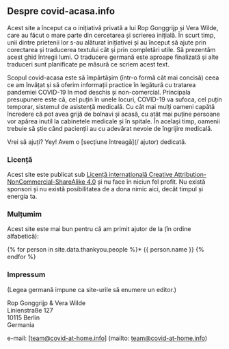 ## Despre covid-acasa.info

Acest site a început ca o inițiativă privată a lui Rop Gonggrijp și Vera Wilde, care au făcut o mare parte din cercetarea și scrierea inițială. În scurt timp, unii dintre prietenii lor s-au alăturat inițiativei și au început să ajute prin corectarea și traducerea textului cât și prin completări utile. Să prezentăm acest ghid întregii lumi. O traducere germană este aproape finalizată și alte traduceri sunt planificate pe măsură ce scriem acest text.

Scopul covid-acasa este să împărtășim (într-o formă cât mai concisă) ceea ce am învățat și să oferim informații practice în legătură cu tratarea pandemiei COVID-19 în mod deschis și non-comercial. Principala presupunere este că, cel puțin în unele locuri, COVID-19 va sufoca, cel puțin temporar, sistemul de asistență medicală. Cu cât mai mulți oameni capătă încredere că pot avea grijă de bolnavi și acasă, cu atât mai puține persoane vor apărea inutil la cabinetele medicale și în spitale. În același timp, oamenii trebuie să știe când pacienții au cu adevărat nevoie de îngrijire medicală.

Vrei să ajuți? Yey! Avem o [secțiune întreagă](/ ajutor) dedicată.

### Licență

Acest site este publicat sub [Licență internațională Creative Attribution-NonCommercial-ShareAlike 4.0](http://creativecommons.org/licenses/by-nc-sa/4.0/) și nu face în niciun fel profit. Nu există sponsori și nu există posibilitatea de a dona nimic aici, decât timpul și energia ta.

### Mulțumim

Acest site este mai bun pentru că am primit ajutor de la (în ordine alfabetică):

{% for person in site.data.thankyou.people %}* {{ person.name }}
{% endfor %}

### Impressum

(Legea germană impune ca site-urile să enumere un editor.)

Rop Gonggrijp & Vera Wilde <br>
Linienstraße 127 <br>
10115 Berlin <br>
Germania

e-mail: [team@covid-at-home.info] (mailto: team@covid-at-home.info)
